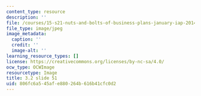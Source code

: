 ```yaml
---
content_type: resource
description: ''
file: /courses/15-s21-nuts-and-bolts-of-business-plans-january-iap-2014/806fc6a545afe880264b616b41cfc0d2_Slide51.JPG
file_type: image/jpeg
image_metadata:
  caption: ''
  credit: ''
  image-alt: ''
learning_resource_types: []
license: https://creativecommons.org/licenses/by-nc-sa/4.0/
ocw_type: OCWImage
resourcetype: Image
title: 3.2 slide 51
uid: 806fc6a5-45af-e880-264b-616b41cfc0d2
---
```

